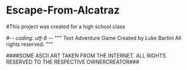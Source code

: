 # Escape-From-Alcatraz

#This project was created for a high school class

#-*- coding: utf-8 -*- 
"""
        Text Adventure Game
        Created by Luke Bartini
        All rights reserved.
"""

####SOME ASCII ART TAKEN FROM THE INTERNET. ALL RIGHTS RESERVED TO THE RESPECTIVE OWNERCREATOR###

